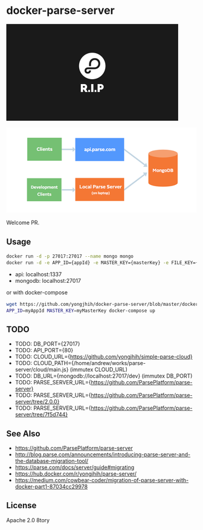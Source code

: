 # docker-parse-server

![](art/parse-rip-32dp.png)

![](art/chart.png)

Welcome PR.

## Usage

```sh
docker run -d -p 27017:27017 --name mongo mongo
docker run -d -e APP_ID={appId} -e MASTER_KEY={masterKey} -e FILE_KEY={fileKey} -p 1337:1337 --link mongo yongjhih/parse-server
```

* api: localhost:1337
* mongodb: localhost:27017

or with docker-compose

```sh
wget https://github.com/yongjhih/docker-parse-server/blob/master/docker-compose.yml
APP_ID=myAppId MASTER_KEY=myMasterKey docker-compose up
```

## TODO

* TODO: DB_PORT={27017}
* TODO: API_PORT={80}
* TODO: CLOUD_URL={https://github.com/yongjhih/simple-parse-cloud}
* TODO: CLOUD_PATH={/home/andrew/works/parse-server/cloud/main.js} (immutex CLOUD_URL)
* TODO: DB_URL={mongodb://localhost:27017/dev} (immutex DB_PORT)
* TODO: PARSE_SERVER_URL={https://github.com/ParsePlatform/parse-server}
* TODO: PARSE_SERVER_URL={https://github.com/ParsePlatform/parse-server/tree/2.0.0}
* TODO: PARSE_SERVER_URL={https://github.com/ParsePlatform/parse-server/tree/7f5d744}

## See Also

* https://github.com/ParsePlatform/parse-server
* http://blog.parse.com/announcements/introducing-parse-server-and-the-database-migration-tool/
* https://parse.com/docs/server/guide#migrating
* https://hub.docker.com/r/yongjhih/parse-server/
* https://medium.com/cowbear-coder/migration-of-parse-server-with-docker-part1-87034cc29978

## License

Apache 2.0 8tory
